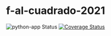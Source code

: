 # f-al-cuadrado-2021

![python-app Status](https://github.com/uca-pid/2021-f-al-cuadrado/actions/workflows/python-app.yml/badge.svg)
[![Coverage Status](https://coveralls.io/repos/github/uca-pid/2021-f-al-cuadrado/badge.svg)](https://coveralls.io/github/uca-pid/2021-f-al-cuadrado)
